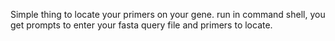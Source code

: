 Simple thing to locate your primers on your gene.
run in command shell, you get prompts to enter your fasta query file and primers to locate.
